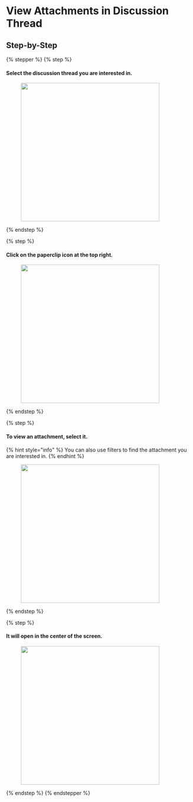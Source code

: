 # View Attachments in Discussion Thread

## Step-by-Step

{% stepper %}
{% step %}
#### Select the discussion thread you are interested in.

<div align="left"><figure><img src="../../.gitbook/assets/Consulter les pièces jointes dun fil de discussion - Step 1.jpeg" alt="" width="375"><figcaption></figcaption></figure></div>
{% endstep %}

{% step %}
#### Click on the paperclip icon at the top right.

<div align="left"><figure><img src="../../.gitbook/assets/Consulter les pièces jointes dun fil de discussion - Step 2.jpeg" alt="" width="375"><figcaption></figcaption></figure></div>
{% endstep %}

{% step %}
#### To view an attachment, select it.

{% hint style="info" %}
You can also use filters to find the attachment you are interested in.
{% endhint %}

<div align="left"><figure><img src="../../.gitbook/assets/Consulter les pièces jointes dun fil de discussion - Step 4.jpeg" alt="" width="375"><figcaption></figcaption></figure></div>
{% endstep %}

{% step %}
#### It will open in the center of the screen.

<div align="left"><figure><img src="../../.gitbook/assets/Consulter les pièces jointes dun fil de discussion - Step 5.jpeg" alt="" width="375"><figcaption></figcaption></figure></div>
{% endstep %}
{% endstepper %}
